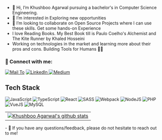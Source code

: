 <!-- [![Khushboo Agarwalgut's GitHub Banner](./assets/GithubHeader.png)](https://www.linkedin.com/in/khushboo-agarwal-8b72151bb/) -->
- 👋 Hi, I’m Khushboo Agarwal pursuing a bachelor's in Computer Science Engineering. 
- 👀 I’m interested in Exploring new opportunities
- 💞️ I’m looking to collaborate on Open Source Projects where I can use these skills. Get some hands-on Experience
- I love Reading Books. My Best Book till is Paulo Coelho's Alchemist and The Kite Runner by Khaled Hosseini
- Working on technologies in the market and learning more about their pros and cons. Building Tools for Humans 🚀🦾

### 🤝 Connect with me: 
<a href="mailto: kushbooagarwal3584@gmail.com">![Mail To](https://img.shields.io/badge/Gmail-D14836?style=for-the-badge&logo=gmail&logoColor=white)</a>
<a href="https://www.linkedin.com/in/khushboo-agarwal-8b72151bb/">![LinkedIn](https://img.shields.io/badge/LinkedIn-0077B5?style=for-the-badge&logo=linkedin&logoColor=white)
</a>
<a href="https://medium.com/@kushbooagarwal3584">![Medium](https://img.shields.io/badge/Medium-12100E?style=for-the-badge&logo=medium&logoColor=white)</a>

## Tech Stack 

![JavaScript](https://img.shields.io/badge/JavaScript-F7DF1E?style=for-the-badge&logo=javascript&logoColor=black)
![TypeScript](https://img.shields.io/badge/typescript-%23007ACC.svg?style=for-the-badge&logo=typescript&logoColor=white)
![React](https://img.shields.io/badge/react-%2320232a.svg?style=for-the-badge&logo=react&logoColor=%2361DAFB)
![SASS](https://img.shields.io/badge/SASS-hotpink.svg?style=for-the-badge&logo=SASS&logoColor=white)
![Webpack](https://img.shields.io/badge/webpack-%238DD6F9.svg?style=for-the-badge&logo=webpack&logoColor=black)
![NodeJS](https://img.shields.io/badge/node.js-6DA55F?style=for-the-badge&logo=node.js&logoColor=white)
![PHP](https://img.shields.io/badge/PHP-777BB4?style=for-the-badge&logo=php&logoColor=white)
![VueJS](https://img.shields.io/badge/Vue.js-35495E?style=for-the-badge&logo=vue.js&logoColor=4FC08D)
![MySQL](https://img.shields.io/badge/MySQL-00000F?style=for-the-badge&logo=mysql&logoColor=white)
<br>
<table>
  <tr>
    <td>
    <a href="https://github.com/khushbooag4">
        <img align="center" src="https://github-readme-stats.vercel.app/api?username=khushbooag4&show_icons=true&count_private=true&theme=buefy&icon_color=7957d5&hide_border=true" alt="Khushboo Agarwal's github stats" />
    </a>
    </td>
  </tr>
</table>
- 💬 If you have any questions/feedback, please do not hesitate to reach out to me!
